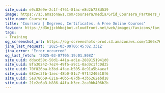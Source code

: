 ```yaml
---
site_uuid: e9c02e9e-2c1f-4761-81ac-e8d2b728d539
image: https://s3.amazonaws.com/coursera/media/Grid_Coursera_Partners_updated.png
site_name: Coursera
title: 'Coursera | Degrees, Certificates, & Free Online Courses'
favicon: https://d3njjcbhbojbot.cloudfront.net/web/images/favicons/favicon-v2-194x194.png
tags:
- Training
og_screenshot_url: https://og-screenshots-prod.s3.amazonaws.com/1366x768/80/false/10722b3ea7e90c7605cee925546ed5a1210887c850b8ca41552a255d4c3704c7.jpeg
jina_last_request: '2025-03-09T06:45:02.331Z'
jina_error: 'Error occurred'
og_last_fetch: '2025-03-07T05:19:01.808Z'
site_uuid: ddacd58c-50d1-441a-ad1e-2889151941d0
site_uuid: 8fa30242-7e24-49f6-a9c1-0ad0c1fc0d35
site_uuid: 70f826ba-b3bd-4fae-b505-8c91a5b4aeaf
site_uuid: 682ec3fb-1aec-48b0-81c7-9714240518f6
site_uuid: 5e878669-621a-40b5-87db-43b6262ebd18
site_uuid: 21e2c6a3-b886-44fa-b3ec-2ca0bb406b2b
---
```


